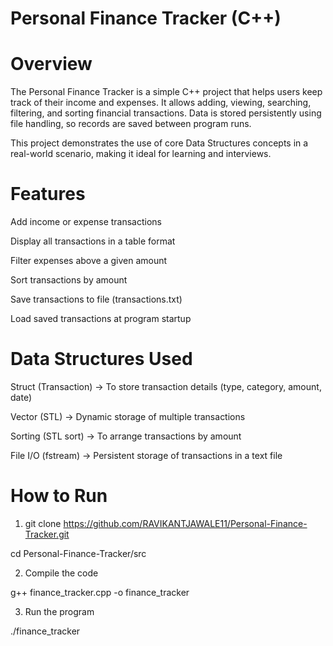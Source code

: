 # Personal Finance Tracker (C++)


#  Overview
The Personal Finance Tracker is a simple C++ project that helps users keep track of their income and expenses.
It allows adding, viewing, searching, filtering, and sorting financial transactions.
Data is stored persistently using file handling, so records are saved between program runs.

This project demonstrates the use of core Data Structures concepts in a real-world scenario, making it ideal for learning and interviews.

#  Features

 Add income or expense transactions

 Display all transactions in a table format

 Filter expenses above a given amount

 Sort transactions by amount

 Save transactions to file (transactions.txt)

 Load saved transactions at program startup

#  Data Structures Used

Struct (Transaction) → To store transaction details (type, category, amount, date)

Vector (STL) → Dynamic storage of multiple transactions

Sorting (STL sort) → To arrange transactions by amount

File I/O (fstream) → Persistent storage of transactions in a text file


# How to Run

1) git clone https://github.com/RAVIKANTJAWALE11/Personal-Finance-Tracker.git

cd Personal-Finance-Tracker/src

2) Compile the code

g++ finance_tracker.cpp -o finance_tracker

3) Run the program

 ./finance_tracker

